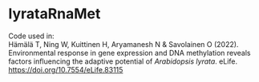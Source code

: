 # lyrataRnaMet

Code used in:
<br>
Hämälä T, Ning W, Kuittinen H, Aryamanesh N & Savolainen O (2022). Environmental response in gene expression and DNA methylation reveals factors influencing the adaptive potential of _Arabidopsis lyrata_. eLife.
https://doi.org/10.7554/eLife.83115
